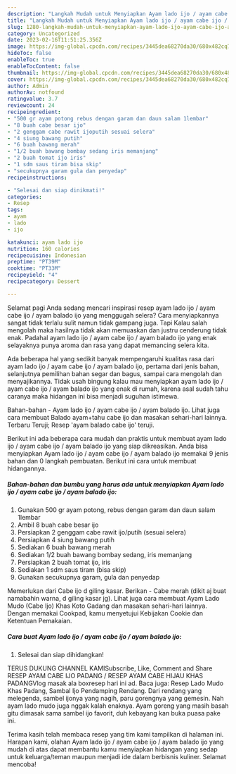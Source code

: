 ```yaml
---
description: "Langkah Mudah untuk Menyiapkan Ayam lado ijo / ayam cabe ijo / ayam balado ijo, Enak Banget"
title: "Langkah Mudah untuk Menyiapkan Ayam lado ijo / ayam cabe ijo / ayam balado ijo, Enak Banget"
slug: 1280-langkah-mudah-untuk-menyiapkan-ayam-lado-ijo-ayam-cabe-ijo-ayam-balado-ijo-enak-banget
category: Uncategorized
date: 2023-02-16T11:51:25.356Z
image: https://img-global.cpcdn.com/recipes/3445dea68270da30/680x482cq70/ayam-lado-ijo-ayam-cabe-ijo-ayam-balado-ijo-foto-resep-utama.jpg
hideToc: false
enableToc: true
enableTocContent: false
thumbnail: https://img-global.cpcdn.com/recipes/3445dea68270da30/680x482cq70/ayam-lado-ijo-ayam-cabe-ijo-ayam-balado-ijo-foto-resep-utama.jpg
cover: https://img-global.cpcdn.com/recipes/3445dea68270da30/680x482cq70/ayam-lado-ijo-ayam-cabe-ijo-ayam-balado-ijo-foto-resep-utama.jpg
author: Admin
authorAv: notfound
ratingvalue: 3.7
reviewcount: 24
recipeingredient:
- "500 gr ayam potong rebus dengan garam dan daun salam 1lembar"
- "8 buah cabe besar ijo"
- "2 genggam cabe rawit ijoputih sesuai selera"
- "4 siung bawang putih"
- "6 buah bawang merah"
- "1/2 buah bawang bombay sedang iris memanjang"
- "2 buah tomat ijo iris"
- "1 sdm saus tiram bisa skip"
- "secukupnya garam gula dan penyedap"
recipeinstructions:

- "Selesai dan siap dinikmati!"
categories:
- Resep
tags:
- ayam
- lado
- ijo

katakunci: ayam lado ijo 
nutrition: 160 calories
recipecuisine: Indonesian
preptime: "PT39M"
cooktime: "PT33M"
recipeyield: "4"
recipecategory: Dessert

---
```



Selamat pagi Anda sedang mencari inspirasi resep ayam lado ijo / ayam cabe ijo / ayam balado ijo yang menggugah selera? Cara menyiapkannya sangat tidak terlalu sulit namun tidak gampang juga. Tapi Kalau salah mengolah maka hasilnya tidak akan memuaskan dan justru cenderung tidak enak. Padahal ayam lado ijo / ayam cabe ijo / ayam balado ijo yang enak selayaknya punya aroma dan rasa yang dapat memancing selera kita.


Ada beberapa hal yang sedikit banyak mempengaruhi kualitas rasa dari ayam lado ijo / ayam cabe ijo / ayam balado ijo, pertama dari jenis bahan, selanjutnya pemilihan bahan segar dan bagus, sampai cara mengolah dan menyajikannya. Tidak usah bingung kalau mau menyiapkan ayam lado ijo / ayam cabe ijo / ayam balado ijo yang enak di rumah, karena asal sudah tahu caranya maka hidangan ini bisa menjadi suguhan istimewa.

Bahan-bahan - Ayam lado ijo / ayam cabe ijo / ayam balado ijo. Lihat juga cara membuat Balado ayam+tahu cabe ijo dan masakan sehari-hari lainnya. Terbaru Teruji; Resep &#39;ayam balado cabe ijo&#39; teruji.


Berikut ini ada beberapa cara mudah dan praktis untuk membuat ayam lado ijo / ayam cabe ijo / ayam balado ijo yang siap dikreasikan. Anda bisa menyiapkan Ayam lado ijo / ayam cabe ijo / ayam balado ijo memakai 9 jenis bahan dan 0 langkah pembuatan. Berikut ini cara untuk membuat hidangannya.

<!--inarticleads1-->

##### Bahan-bahan dan bumbu yang harus ada untuk menyiapkan Ayam lado ijo / ayam cabe ijo / ayam balado ijo:

1. Gunakan 500 gr ayam potong, rebus dengan garam dan daun salam 1lembar
1. Ambil 8 buah cabe besar ijo
1. Persiapkan 2 genggam cabe rawit ijo/putih (sesuai selera)
1. Persiapkan 4 siung bawang putih
1. Sediakan 6 buah bawang merah
1. Sediakan 1/2 buah bawang bombay sedang, iris memanjang
1. Persiapkan 2 buah tomat ijo, iris
1. Sediakan 1 sdm saus tiram (bisa skip)
1. Gunakan secukupnya garam, gula dan penyedap


Memerlukan dari Cabe ijo d giling kasar. Berikan - Cabe merah (dikit aj buat namabahin warna, d giling kasar jg). Lihat juga cara membuat Ayam Lado Mudo (Cabe Ijo) Khas Koto Gadang dan masakan sehari-hari lainnya. Dengan memakai Cookpad, kamu menyetujui Kebijakan Cookie dan Ketentuan Pemakaian. 

<!--inarticleads2-->

##### Cara buat Ayam lado ijo / ayam cabe ijo / ayam balado ijo:


1. Selesai dan siap dihidangkan!

TERUS DUKUNG CHANNEL KAMISubscribe, Like, Comment and Share RESEP AYAM CABE IJO PADANG / RESEP AYAM CABE HIJAU KHAS PADANGVlog masak ala boxresep hari ini ad. Baca juga: Resep Lado Mudo Khas Padang, Sambal Ijo Pendamping Rendang. Dari rendang yang melegenda, sambel ijonya yang nagih, paru gorengnya yang gemesin. Nah ayam lado mudo juga nggak kalah enaknya. Ayam goreng yang masih basah gitu dimasak sama sambel ijo favorit, duh kebayang kan buka puasa pake ini. 

Terima kasih telah membaca resep yang tim kami tampilkan di halaman ini. Harapan kami, olahan Ayam lado ijo / ayam cabe ijo / ayam balado ijo yang mudah di atas dapat membantu kamu menyiapkan hidangan yang sedap untuk keluarga/teman maupun menjadi ide dalam berbisnis kuliner. Selamat mencoba!
